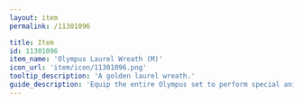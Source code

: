 ```yaml
---
layout: item
permalink: /11301096

title: Item
id: 11301096
item_name: 'Olympus Laurel Wreath (M)'
icon_url: 'item/icon/11301096.png'
tooltip_description: 'A golden laurel wreath.'
guide_description: 'Equip the entire Olympus set to perform special animations.'
---
```


